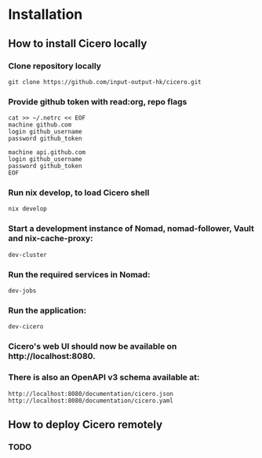 # Installation

## How to install Cicero locally

### Clone repository locally

```
git clone https://github.com/input-output-hk/cicero.git
```

### Provide github token with read:org, repo flags

```
cat >> ~/.netrc << EOF
machine github.com
login github_username
password github_token

machine api.github.com
login github_username
password github_token
EOF
```

### Run nix develop, to load Cicero shell

```
nix develop
```

### Start a development instance of Nomad, nomad-follower, Vault and nix-cache-proxy:

```
dev-cluster
```

### Run the required services in Nomad:

```
dev-jobs
```

### Run the application:

```
dev-cicero
```

### Cicero's web UI should now be available on http://localhost:8080.

### There is also an OpenAPI v3 schema available at:

    http://localhost:8080/documentation/cicero.json
    http://localhost:8080/documentation/cicero.yaml

## How to deploy Cicero remotely

### TODO
